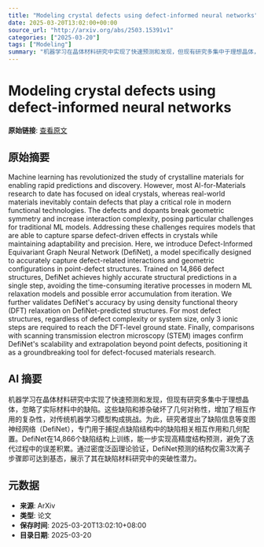 ```yaml
---
title: "Modeling crystal defects using defect-informed neural networks"
date: 2025-03-20T13:02:00+00:00
source_url: "http://arxiv.org/abs/2503.15391v1"
categories: ["2025-03-20"]
tags: ["Modeling"]
summary: "机器学习在晶体材料研究中实现了快速预测和发现，但现有研究多集中于理想晶体，忽略了实际材料中的缺陷。这些缺陷和掺杂破坏了几何对称性，增加了相互作用的复杂性，对传统机器学习模型构成挑战。为此，研究者提出了缺陷信息等变图神经网络（DefiNet），专门用于捕捉点缺陷结构中的缺陷相关相互作用和几何配置。DefiNet在14,866个缺陷结构上训练，能一步实现高精度结构预测，避免了迭代过程中的误差积累。通过密度泛函理论验证，DefiNet预测的结构仅需3次离子步骤即可达到基态，展示了其在缺陷材料研究中的突破性潜力。"
---
```


# Modeling crystal defects using defect-informed neural networks

**原始链接**: [查看原文](http://arxiv.org/abs/2503.15391v1)

## 原始摘要

Machine learning has revolutionized the study of crystalline materials for
enabling rapid predictions and discovery. However, most AI-for-Materials
research to date has focused on ideal crystals, whereas real-world materials
inevitably contain defects that play a critical role in modern functional
technologies. The defects and dopants break geometric symmetry and increase
interaction complexity, posing particular challenges for traditional ML models.
Addressing these challenges requires models that are able to capture sparse
defect-driven effects in crystals while maintaining adaptability and precision.
Here, we introduce Defect-Informed Equivariant Graph Neural Network (DefiNet),
a model specifically designed to accurately capture defect-related interactions
and geometric configurations in point-defect structures. Trained on 14,866
defect structures, DefiNet achieves highly accurate structural predictions in a
single step, avoiding the time-consuming iterative processes in modern ML
relaxation models and possible error accumulation from iteration. We further
validates DefiNet's accuracy by using density functional theory (DFT)
relaxation on DefiNet-predicted structures. For most defect structures,
regardless of defect complexity or system size, only 3 ionic steps are required
to reach the DFT-level ground state. Finally, comparisons with scanning
transmission electron microscopy (STEM) images confirm DefiNet's scalability
and extrapolation beyond point defects, positioning it as a groundbreaking tool
for defect-focused materials research.

## AI 摘要

机器学习在晶体材料研究中实现了快速预测和发现，但现有研究多集中于理想晶体，忽略了实际材料中的缺陷。这些缺陷和掺杂破坏了几何对称性，增加了相互作用的复杂性，对传统机器学习模型构成挑战。为此，研究者提出了缺陷信息等变图神经网络（DefiNet），专门用于捕捉点缺陷结构中的缺陷相关相互作用和几何配置。DefiNet在14,866个缺陷结构上训练，能一步实现高精度结构预测，避免了迭代过程中的误差积累。通过密度泛函理论验证，DefiNet预测的结构仅需3次离子步骤即可达到基态，展示了其在缺陷材料研究中的突破性潜力。

## 元数据

- **来源**: ArXiv
- **类型**: 论文
- **保存时间**: 2025-03-20T13:02:10+08:00
- **目录日期**: 2025-03-20
